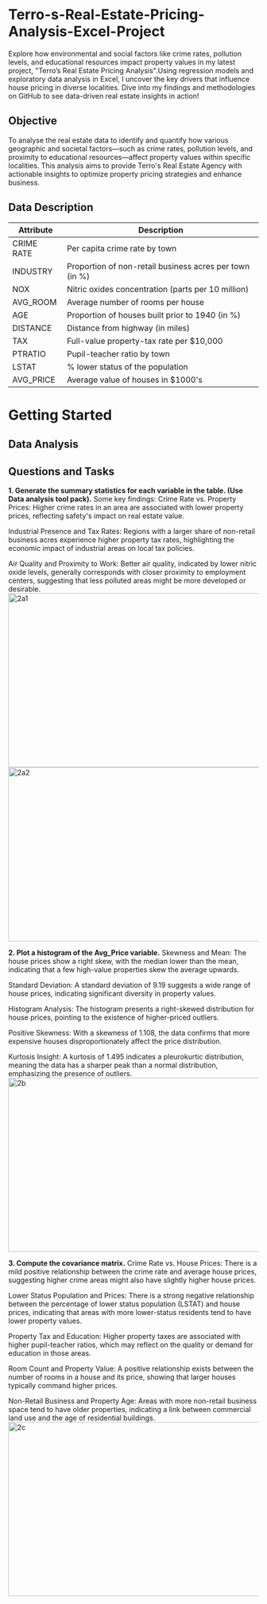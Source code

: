 # Terro-s-Real-Estate-Pricing-Analysis-Excel-Project
Explore how environmental and social factors like crime rates, pollution levels, and educational resources impact property values in my latest project, "Terro’s Real Estate Pricing Analysis".Using regression models and exploratory data analysis in Excel, I uncover the key drivers that influence house pricing in diverse localities. Dive into my findings and methodologies on GitHub to see data-driven real estate insights in action!

## Objective
To analyse the real estate data to identify and quantify how various geographic and societal factors—such as crime rates, pollution levels, and proximity to educational resources—affect property values within specific localities. This analysis aims to provide Terro's Real Estate Agency with actionable insights to optimize property pricing strategies and enhance business.

## Data Description
| Attribute | Description                                                |
|-----------|------------------------------------------------------------|
| CRIME RATE| Per capita crime rate by town                              |
| INDUSTRY  | Proportion of non-retail business acres per town (in %)    |
| NOX       | Nitric oxides concentration (parts per 10 million)         |
| AVG_ROOM  | Average number of rooms per house                          |
| AGE       | Proportion of houses built prior to 1940 (in %)            |
| DISTANCE  | Distance from highway (in miles)                           |
| TAX       | Full-value property-tax rate per $10,000                   |
| PTRATIO   | Pupil-teacher ratio by town                                |
| LSTAT     | % lower status of the population                           |
| AVG_PRICE | Average value of houses in $1000's                         |

# Getting Started 
## Data Analysis
## Questions and Tasks

**1. Generate the summary statistics for each variable in the table. (Use Data analysis tool pack).**
   Some key findings:
   Crime Rate vs. Property Prices: Higher crime rates in an area are associated with lower property prices, reflecting safety's impact on real estate value.
   
   Industrial Presence and Tax Rates: Regions with a larger share of non-retail business acres experience higher property tax rates, highlighting the economic impact of industrial areas on local tax policies.
   
   Air Quality and Proximity to Work: Better air quality, indicated by lower nitric oxide levels, generally corresponds with closer proximity to employment centers, suggesting that less polluted areas might be more developed or desirable.
   <br>
   <img src="https://github.com/Abdulmalik25/Terro-s-Real-Estate-Pricing-Analysis-Excel-Project/assets/153974173/92ebcf2c-ec75-4b0c-95d9-c599b74cf7bb" alt="2a1" width="700" height="350"><img src="https://github.com/Abdulmalik25/Terro-s-Real-Estate-Pricing-Analysis-Excel-Project/assets/153974173/4084db07-d6b3-4058-bfd0-e58ab886c4b9" alt="2a2" width="550" height="350">

**2. Plot a histogram of the Avg_Price variable.**
   Skewness and Mean: The house prices show a right skew, with the median lower than the mean, indicating that a few high-value properties skew the average upwards.
   
   Standard Deviation: A standard deviation of 9.19 suggests a wide range of house prices, indicating significant diversity in property values.
   
   Histogram Analysis: The histogram presents a right-skewed distribution for house prices, pointing to the existence of higher-priced outliers.
   
   Positive Skewness: With a skewness of 1.108, the data confirms that more expensive houses disproportionately affect the price distribution.
   
   Kurtosis Insight: A kurtosis of 1.495 indicates a pleurokurtic distribution, meaning the data has a sharper peak than a normal distribution, emphasizing the presence of outliers.
   <br>
   <img src="https://github.com/Abdulmalik25/Terro-s-Real-Estate-Pricing-Analysis-Excel-Project/assets/153974173/b395da9d-51dc-44c7-82e9-32cb5e6f898a" alt="2b" width="550" height="350">

**3. Compute the covariance matrix.**
   Crime Rate vs. House Prices: There is a mild positive relationship between the crime rate and average house prices, suggesting higher crime areas might also have slightly higher house prices.
   
   Lower Status Population and Prices: There is a strong negative relationship between the percentage of lower status population (LSTAT) and house prices, indicating that areas with more lower-status residents tend to have lower property values.
   
   Property Tax and Education: Higher property taxes are associated with higher pupil-teacher ratios, which may reflect on the quality or demand for education in those areas.
   
   Room Count and Property Value: A positive relationship exists between the number of rooms in a house and its price, showing that larger houses typically command higher prices.
   
   Non-Retail Business and Property Age: Areas with more non-retail business space tend to have older properties, indicating a link between commercial land use and the age of residential buildings.
   <br>
   <img src="https://github.com/Abdulmalik25/Terro-s-Real-Estate-Pricing-Analysis-Excel-Project/assets/153974173/4ef7bdb1-77fb-499d-aa48-d2d531314f98" alt="2c" width="700" height="350">






